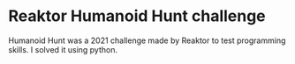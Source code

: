 # Reaktor Humanoid Hunt challenge

Humanoid Hunt was a 2021 challenge made by Reaktor to test programming skills. I solved it using python.
